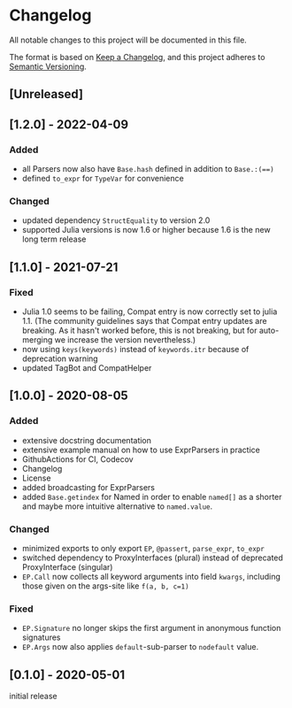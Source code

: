 # Changelog
All notable changes to this project will be documented in this file.

The format is based on [Keep a Changelog](https://keepachangelog.com/en/1.0.0/),
and this project adheres to [Semantic Versioning](https://semver.org/spec/v2.0.0.html).

## [Unreleased]

## [1.2.0] - 2022-04-09

### Added
- all Parsers now also have `Base.hash` defined in addition to `Base.:(==)`
- defined `to_expr` for `TypeVar` for convenience

### Changed
- updated dependency `StructEquality` to version 2.0
- supported Julia versions is now 1.6 or higher because 1.6 is the new long term release

## [1.1.0] - 2021-07-21
### Fixed
- Julia 1.0 seems to be failing, Compat entry is now correctly set to julia 1.1. (The community guidelines says that Compat entry updates are breaking. As it hasn't worked before, this is not breaking, but for auto-merging we increase the version nevertheless.)
- now using `keys(keywords)` instead of `keywords.itr` because of deprecation warning
- updated TagBot and CompatHelper

## [1.0.0] - 2020-08-05
### Added
- extensive docstring documentation
- extensive example manual on how to use ExprParsers in practice
- GithubActions for CI, Codecov
- Changelog
- License
- added broadcasting for ExprParsers
- added `Base.getindex` for Named in order to enable `named[]` as a shorter and maybe more intuitive alternative to `named.value`.

### Changed
- minimized exports to only export `EP`, `@passert`, `parse_expr`, `to_expr`
- switched dependency to ProxyInterfaces (plural) instead of deprecated ProxyInterface (singular)
- `EP.Call` now collects all keyword arguments into field `kwargs`, including those given on the args-site like `f(a, b, c=1)`

### Fixed
- `EP.Signature` no longer skips the first argument in anonymous function signatures
- `EP.Args` now also applies `default`-sub-parser to `nodefault` value.

## [0.1.0] - 2020-05-01
initial release
